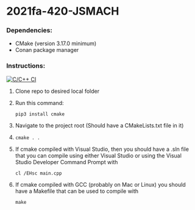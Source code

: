 # 2021fa-420-JSMACH

### Dependencies:

- CMake (version 3.17.0 minimum)
- Conan package manager

### Instructions:

[![C/C++ CI](https://github.com/mucsci-students/2021fa-420-JSMACH/actions/workflows/realmain.yml/badge.svg)](https://github.com/mucsci-students/2021fa-420-JSMACH/actions/workflows/realmain.yml)

1. Clone repo to desired local folder
2. Run this command: 

    `pip3 install cmake`

3. Navigate to the project root (Should have a CMakeLists.txt file in it)
4. `cmake . .`
5. If cmake compiled with Visual Studio, then you should have a .sln file that you can compile using either Visual Studio or using the Visual Studio Developer Command Prompt with 

    ```cl /EHsc main.cpp```

8. If cmake compiled with GCC (probably on Mac or Linux) you should have a Makefile that can be used to compile with 

    ```make```

